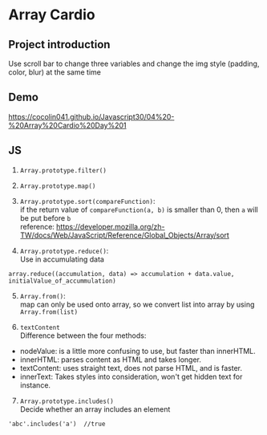 # Array Cardio

## Project introduction
Use scroll bar to change three variables and change the img style (padding, color, blur) at the same time

## Demo
https://cocolin041.github.io/Javascript30/04%20-%20Array%20Cardio%20Day%201

## JS
1. ```Array.prototype.filter()```
2. ```Array.prototype.map()```
3. ```Array.prototype.sort(compareFunction)```:<br>
if the return value of ```compareFunction(a, b)``` is smaller than 0, then ```a``` will be put before ```b```<br>
reference: https://developer.mozilla.org/zh-TW/docs/Web/JavaScript/Reference/Global_Objects/Array/sort

4. ```Array.prototype.reduce()```:<br>
Use in accumulating data<br>
```
array.reduce((accumulation, data) => accumulation + data.value, initialValue_of_accummulation)
```

5. ```Array.from()```: <br>
map can only be used onto array, so we convert list into array by using ```Array.from(list)```

6. ```textContent```<br>
Difference between the four methods:<br>
* nodeValue: is a little more confusing to use, but faster than innerHTML.
* innerHTML: parses content as HTML and takes longer.
* textContent: uses straight text, does not parse HTML, and is faster.
* innerText: Takes styles into consideration, won't get hidden text for instance.

7. ```Array.prototype.includes()```<br>
Decide whether an array includes an element<br>
```
'abc'.includes('a')  //true
```

